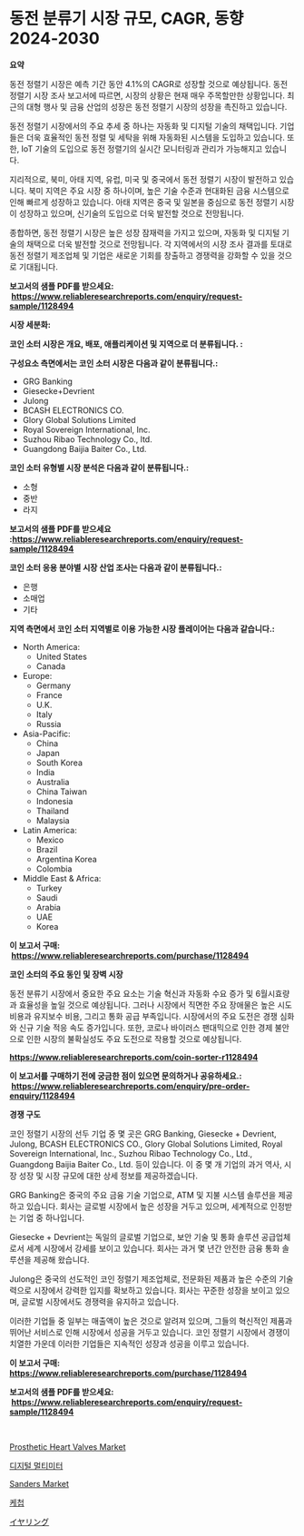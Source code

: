 <p><h1>동전 분류기 시장 규모, CAGR, 동향 2024-2030</h1></p><p><strong>요약</strong></p>
<p><p>동전 정렬기 시장은 예측 기간 동안 4.1%의 CAGR로 성장할 것으로 예상됩니다. 동전 정렬기 시장 조사 보고서에 따르면, 시장의 상황은 현재 매우 주목할만한 상황입니다. 최근의 대형 행사 및 금융 산업의 성장은 동전 정렬기 시장의 성장을 촉진하고 있습니다.</p><p>동전 정렬기 시장에서의 주요 추세 중 하나는 자동화 및 디지털 기술의 채택입니다. 기업들은 더욱 효율적인 동전 정렬 및 세탁을 위해 자동화된 시스템을 도입하고 있습니다. 또한, IoT 기술의 도입으로 동전 정렬기의 실시간 모니터링과 관리가 가능해지고 있습니다.</p><p>지리적으로, 북미, 아태 지역, 유럽, 미국 및 중국에서 동전 정렬기 시장이 발전하고 있습니다. 북미 지역은 주요 시장 중 하나이며, 높은 기술 수준과 현대화된 금융 시스템으로 인해 빠르게 성장하고 있습니다. 아태 지역은 중국 및 일본을 중심으로 동전 정렬기 시장이 성장하고 있으며, 신기술의 도입으로 더욱 발전할 것으로 전망됩니다.</p><p>종합하면, 동전 정렬기 시장은 높은 성장 잠재력을 가지고 있으며, 자동화 및 디지털 기술의 채택으로 더욱 발전할 것으로 전망됩니다. 각 지역에서의 시장 조사 결과를 토대로 동전 정렬기 제조업체 및 기업은 새로운 기회를 창출하고 경쟁력을 강화할 수 있을 것으로 기대됩니다.</p></p>
<p><strong>보고서의 샘플 PDF를 받으세요: &nbsp;<a href="https://www.reliableresearchreports.com/enquiry/request-sample/1128494">https://www.reliableresearchreports.com/enquiry/request-sample/1128494</a></strong></p>
<p><strong>시장 세분화:</strong></p>
<p><strong> 코인 소터 시장은 개요, 배포, 애플리케이션 및 지역으로 더 분류됩니다. :</strong></p>
<p><strong>구성요소 측면에서는 코인 소터 시장은 다음과 같이 분류됩니다.:</strong></p>
<p><ul><li>GRG Banking</li><li>Giesecke+Devrient</li><li>Julong</li><li>BCASH ELECTRONICS CO.</li><li>Glory Global Solutions Limited</li><li>Royal Sovereign International, Inc.</li><li>Suzhou Ribao Technology Co., ltd.</li><li>Guangdong Baijia Baiter Co., Ltd.</li></ul></p>
<p><strong> 코인 소터 유형별 시장 분석은 다음과 같이 분류됩니다.:</strong></p>
<p><ul><li>소형</li><li>중반</li><li>라지</li></ul></p>
<p><strong>보고서의 샘플 PDF를 받으세요 :<a href="https://www.reliableresearchreports.com/enquiry/request-sample/1128494">https://www.reliableresearchreports.com/enquiry/request-sample/1128494</a></strong></p>
<p><strong> 코인 소터 응용 분야별 시장 산업 조사는 다음과 같이 분류됩니다.:</strong></p>
<p><ul><li>은행</li><li>소매업</li><li>기타</li></ul></p>
<p><strong>지역 측면에서 코인 소터 지역별로 이용 가능한 시장 플레이어는 다음과 같습니다.:</strong></p>
<p><ul>
    <li>
        North America:
        <ul>
            <li>United States</li>
            <li>Canada</li>
        </ul>
    </li>
    <li>
        Europe:
        <ul>
            <li>Germany</li>
            <li>France</li>
            <li>U.K.</li>
            <li>Italy</li>
            <li>Russia</li>
        </ul>
    </li>
    <li>
        Asia-Pacific:
        <ul>
            <li>China</li>
            <li>Japan</li>
            <li>South Korea</li>
            <li>India</li>
            <li>Australia</li>
            <li>China Taiwan</li>
            <li>Indonesia</li>
            <li>Thailand</li>
            <li>Malaysia</li>
        </ul>
    </li>
    <li>
        Latin America:
        <ul>
            <li>Mexico</li>
            <li>Brazil</li>
            <li>Argentina Korea</li>
            <li>Colombia</li>
        </ul>
    </li>
    <li>
        Middle East & Africa:
        <ul>
            <li>Turkey</li>
            <li>Saudi</li>
            <li>Arabia</li>
            <li>UAE</li>
            <li>Korea</li>
        </ul>
    </li>
    </ul></p>
<p><strong>이 보고서 구매: &nbsp;<a href="https://www.reliableresearchreports.com/purchase/1128494">https://www.reliableresearchreports.com/purchase/1128494</a></strong></p>
<p><strong>코인 소터의 주요 동인 및 장벽 시장</strong></p>
<p><p>동전 분류기 시장에서 중요한 주요 요소는 기술 혁신과 자동화 수요 증가 및 6월시효량과 효율성을 높일 것으로 예상됩니다. 그러나 시장에서 직면한 주요 장애물은 높은 시도비용과 유지보수 비용, 그리고 통화 공급 부족입니다. 시장에서의 주요 도전은 경쟁 심화와 신규 기술 적응 속도 증가입니다. 또한, 코로나 바이러스 팬대믹으로 인한 경제 불안으로 인한 시장의 불확실성도 주요 도전으로 작용할 것으로 예상됩니다.</p></p>
<p><strong><a href="https://www.reliableresearchreports.com/coin-sorter-r1128494">https://www.reliableresearchreports.com/coin-sorter-r1128494</a></strong></p>
<p><strong>이 보고서를 구매하기 전에 궁금한 점이 있으면 문의하거나 공유하세요.: &nbsp;<a href="https://www.reliableresearchreports.com/enquiry/pre-order-enquiry/1128494">https://www.reliableresearchreports.com/enquiry/pre-order-enquiry/1128494</a></strong></p>
<p><strong>경쟁 구도</strong></p>
<p><p>코인 정렬기 시장의 선두 기업 중 몇 곳은 GRG Banking, Giesecke + Devrient, Julong, BCASH ELECTRONICS CO., Glory Global Solutions Limited, Royal Sovereign International, Inc., Suzhou Ribao Technology Co., Ltd., Guangdong Baijia Baiter Co., Ltd. 등이 있습니다. 이 중 몇 개 기업의 과거 역사, 시장 성장 및 시장 규모에 대한 상세 정보를 제공하겠습니다.</p><p>GRG Banking은 중국의 주요 금융 기술 기업으로, ATM 및 지불 시스템 솔루션을 제공하고 있습니다. 회사는 글로벌 시장에서 높은 성장을 거두고 있으며, 세계적으로 인정받는 기업 중 하나입니다.</p><p>Giesecke + Devrient는 독일의 글로벌 기업으로, 보안 기술 및 통화 솔루션 공급업체로서 세계 시장에서 강세를 보이고 있습니다. 회사는 과거 몇 년간 안전한 금융 통화 솔루션을 제공해 왔습니다.</p><p>Julong은 중국의 선도적인 코인 정렬기 제조업체로, 전문화된 제품과 높은 수준의 기술력으로 시장에서 강력한 입지를 확보하고 있습니다. 회사는 꾸준한 성장을 보이고 있으며, 글로벌 시장에서도 경쟁력을 유지하고 있습니다.</p><p>이러한 기업들 중 일부는 매출액이 높은 것으로 알려져 있으며, 그들의 혁신적인 제품과 뛰어난 서비스로 인해 시장에서 성공을 거두고 있습니다. 코인 정렬기 시장에서 경쟁이 치열한 가운데 이러한 기업들은 지속적인 성장과 성공을 이루고 있습니다.</p></p>
<p><strong>이 보고서 구매: &nbsp; <a href="https://www.reliableresearchreports.com/purchase/1128494">https://www.reliableresearchreports.com/purchase/1128494</a></strong></p>
<p><strong>보고서의 샘플 PDF를 받으세요: &nbsp;<a href="https://www.reliableresearchreports.com/enquiry/request-sample/1128494">https://www.reliableresearchreports.com/enquiry/request-sample/1128494</a></strong><strong></strong></p>
<p>&nbsp;</p>
<p><p><a href="https://angry-finch-aaf.notion.site/Prosthetic-Heart-Valves-Market-Trends-Forecast-and-Competitive-Analysis-to-2031-cb63bea828a143fca571b0e172d178b7">Prosthetic Heart Valves Market</a></p><p><a href="https://github.com/TobyKub4685/Market-Research-Report-List-1/blob/main/279865529188.md">디지털 멀티미터</a></p><p><a href="https://view.publitas.com/reportprime-1/sanders-market-exploring-market-share-market-trends-and-future-growth/">Sanders Market</a></p><p><a href="https://github.com/mpodehpw07370073/Market-Research-Report-List-1/blob/main/453983129187.md">케첩</a></p><p><a href="https://github.com/moulafa/Market-Research-Report-List-1/blob/main/225904331879.md">イヤリング</a></p></p>